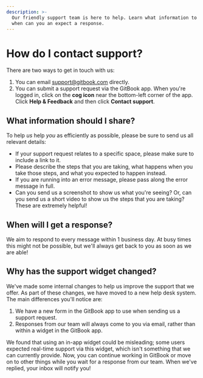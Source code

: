 ```yaml
---
description: >-
  Our friendly support team is here to help. Learn what information to share and
  when can you an expect a response.
---
```


# How do I contact support?

There are two ways to get in touch with us:

1. You can email [support@gitbook.com](mailto:support@gitbook.com) directly.
2. You can submit a support request via the GitBook app. When you're logged in, click on the **cog icon** near the bottom-left corner of the app. Click **Help & Feedback** and then click **Contact support**.

## What information should I share?

To help _us_ help _you_ as efficiently as possible, please be sure to send us all relevant details:

* If your support request relates to a specific space, please make sure to include a link to it.
* Please describe the steps that you are taking, what happens when you take those steps, and what you expected to happen instead.
* If you are running into an error message, please pass along the error message in full.
* Can you send us a screenshot to show us what you're seeing? Or, can you send us a short video to show us the steps that you are taking? These are extremely helpful!

## When will I get a response?

We aim to respond to every message within 1 business day. At busy times this might not be possible, but we'll always get back to you as soon as we are able!

## Why has the support widget changed?

We've made some internal changes to help us improve the support that we offer. As part of these changes, we have moved to a new help desk system. The main differences you'll notice are:

1. We have a new form in the GitBook app to use when sending us a support request.
2. Responses from our team will always come to you via email, rather than within a widget in the GitBook app.

We found that using an in-app widget could be misleading; some users expected real-time support via this widget, which isn't something that we can currently provide. Now, you can continue working in GitBook or move on to other things while you wait for a response from our team. When we've replied, your inbox will notify you!
